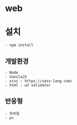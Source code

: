 # web

# 설치
	- npm install

## 개발환경
	- Node
	- VanilaJS
	- scss : https://sass-lang.com/
	- html : w3 validator

## 반응형
	- 모바일
	- pc


